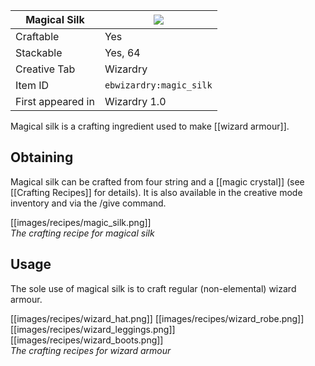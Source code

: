| Magical Silk |![](https://github.com/Electroblob77/Wizardry/blob/1.12.2/src/main/resources/assets/ebwizardry/textures/items/magic_silk.png)|
|---|---|
| Craftable | Yes |
| Stackable | Yes, 64 |
| Creative Tab | Wizardry |
| Item ID | `ebwizardry:magic_silk` |
| First appeared in | Wizardry 1.0 |

Magical silk is a crafting ingredient used to make [[wizard armour]].

## Obtaining
Magical silk can be crafted from four string and a [[magic crystal]] (see [[Crafting Recipes]] for details). It is also available in the creative mode inventory and via the /give command.

[[images/recipes/magic_silk.png]]  
_The crafting recipe for magical silk_

## Usage
The sole use of magical silk is to craft regular (non-elemental) wizard armour.

[[images/recipes/wizard_hat.png]] [[images/recipes/wizard_robe.png]] [[images/recipes/wizard_leggings.png]] [[images/recipes/wizard_boots.png]]  
_The crafting recipes for wizard armour_